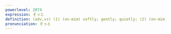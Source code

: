 ```yaml
---
powerlevel: 2074
expression: そっと
definition: (adv,vs) (1) (on-mim) softly; gently; quietly; (2) (on-mim) secretly; stealthily; (vs) (3) (on-mim) to leave alone; to leave as it is; (P)
pronunciation: そっと
---
```


